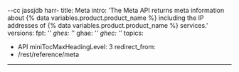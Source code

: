 --cc jassjdb harr-
title: Meta
intro: 'The Meta API returns meta information about {% data variables.product.product_name %} including the IP addresses of {% data variables.product.product_name %} services.'
versions:
  fpt: '*'
  ghes: '*'
  ghae: '*'
  ghec: '*'
topics:
  - API
miniTocMaxHeadingLevel: 3
redirect_from:
  - /rest/reference/meta
---
